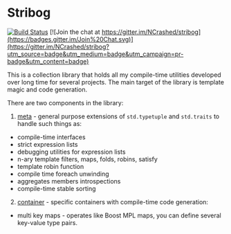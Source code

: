 # Stribog 

[![Build Status](https://travis-ci.org/NCrashed/stribog.svg?branch=master)](https://travis-ci.org/NCrashed/stribog)
[![Join the chat at https://gitter.im/NCrashed/stribog](https://badges.gitter.im/Join%20Chat.svg)](https://gitter.im/NCrashed/stribog?utm_source=badge&utm_medium=badge&utm_campaign=pr-badge&utm_content=badge)

This is a collection library that holds all my compile-time utilities developed over long time for several projects. The main target of the library is template magic and code generation.

There are two components in the library:

1. [meta](source/meta) - general purpose extensions of `std.typetuple` and `std.traits` to handle such things as:

  * compile-time interfaces
  * strict expression lists
  * debugging utilities for expression lists
  * n-ary template filters, maps, folds, robins, satisfy
  * template robin function
  * compile time foreach unwinding
  * aggregates members introspections
  * compile-time stable sorting
  
2. [container](source/container) - specific containers with compile-time code generation:

  * multi key maps - operates like Boost MPL maps, you can define several key-value type pairs.
